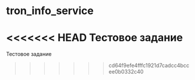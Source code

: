 # tron_info_service
<<<<<<< HEAD
Тестовое задание 
=======
Тестовое задание
>>>>>>> cd64f9efe4fffc1921d7cadcc4bccee0b0332c40

